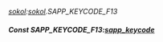 _[sokol](../../modules/sokol/sokol-module.md):[sokol](../../modules/sokol/sokol-module.md).SAPP\_KEYCODE\_F13_
##### Const SAPP\_KEYCODE\_F13:[sapp_keycode](../../modules/sokol/sokol-sapp_keycode.md)
